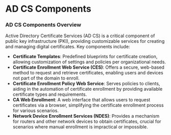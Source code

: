 # AD CS Components

### AD CS Components Overview

Active Directory Certificate Services (AD CS) is a critical component of public key infrastructure (PKI), providing customizable services for creating and managing digital certificates. Key components include:

* **Certificate Templates**: Predefined blueprints for certificate creation, allowing customization of settings and policies per organizational needs.
* **Certificate Enrollment Web Service (CES)**: Offers a secure, web-based method to request and retrieve certificates, enabling users and devices not part of the domain to enroll.
* **Certificate Enrollment Policy Web Service**: Serves policies to clients, aiding in the automation of certificate enrollment by providing available certificate types and requirements.
* **CA Web Enrollment**: A web interface that allows users to request certificates via a browser, simplifying the certificate enrollment process for various scenarios.
* **Network Device Enrollment Services (NDES)**: Provides a mechanism for routers and other network devices to obtain certificates, crucial for scenarios where manual enrollment is impractical or impossible.
